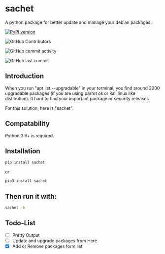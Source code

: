 # sachet
A python package for better update and manage your debian packages.

[![PyPI version](https://badge.fury.io/py/sachet.svg)](https://badge.fury.io/py/sachet)

![GitHub Contributors](https://img.shields.io/github/contributors/jakbin/sachet)

![GitHub commit activity](https://img.shields.io/github/commit-activity/m/jakbin/sachet)

![GitHub last commit](https://img.shields.io/github/last-commit/jakbin/sachet)

## Introduction

When you run "apt list --upgradable" in your terminal, you find around 2000 upgradable packages (if you are using parrot os or kali linux like distibution). It hard to find your important package or security releases.  

For this solution, here is "sachet".

## Compatability
Python 3.6+ is required.

## Installation

```bash
pip install sachet
```
or 

```bash
pip3 install sachet
```

## Then run it with:

```bash
sachet -h
```

## Todo-List 

- [ ] Pretty Output 
- [ ] Update and upgrade packages from Here
- [x] Add or Remove packages form list
